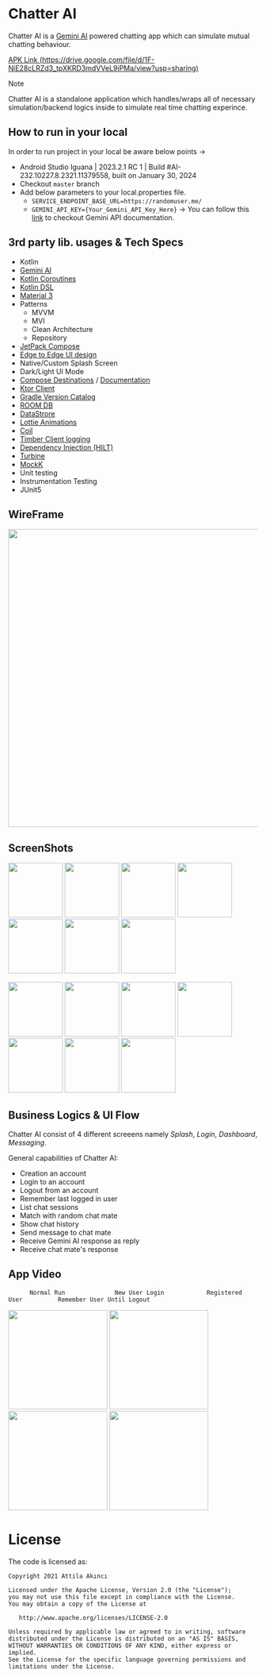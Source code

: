 # Chatter AI
Chatter AI is a [Gemini AI](https://gemini.google.com/app) powered chatting app which can simulate mutual chatting behaviour. 

[APK Link (https://drive.google.com/file/d/1F-NiE28cLRZd3_tpXKRD3mdVVeL9iPMa/view?usp=sharing)](https://drive.google.com/file/d/1F-NiE28cLRZd3_tpXKRD3mdVVeL9iPMa/view?usp=sharing)

> [!NOTE]
> Chatter AI is a standalone application which handles/wraps all of necessary simulation/backend logics inside to simulate real time chatting experince.


## How to run in your local
In order to run project in your local be aware below points ->
* Android Studio Iguana | 2023.2.1 RC 1 | Build #AI-232.10227.8.2321.11379558, built on January 30, 2024
* Checkout ```master``` branch
* Add below parameters to your local.properties file.
  * ```SERVICE_ENDPOINT_BASE_URL=https://randomuser.me/```
  * ```GEMINI_API_KEY={Your_Gemini_API_Key_Here}``` -> You can follow this [link](https://ai.google.dev/tutorials/android_quickstart) to checkout Gemini API documentation.

## 3rd party lib. usages & Tech Specs
* Kotlin
* [Gemini AI](https://ai.google.dev/tutorials/android_quickstart) 
* [Kotlin Coroutines](https://kotlinlang.org/docs/coroutines-overview.html)
* [Kotlin DSL](https://developer.android.com/build/migrate-to-kotlin-dsl)
* [Material 3](https://m3.material.io/)
* Patterns
    - MVVM
    - MVI
    - Clean Architecture
    - Repository
* [JetPack Compose](https://developer.android.com/jetpack/compose?gclid=Cj0KCQiAjMKqBhCgARIsAPDgWlyVg8bZaasX_bdQfYrAXsuDQ6vD-2SmFcTv34Fb-jLQxgGqPD7UxKgaAso5EALw_wcB&gclsrc=aw.ds)
* [Edge to Edge UI design](https://developer.android.com/jetpack/compose/layouts/insets)
* Native/Custom Splash Screen
* Dark/Light UI Mode
* [Compose Destinations](https://github.com/raamcosta/compose-destinations) / [Documentation](https://composedestinations.rafaelcosta.xyz/)
* [Ktor Client](https://ktor.io/docs/client-supported-platforms.html)
* [Gradle Version Catalog](https://developer.android.com/build/migrate-to-catalogs)
* [ROOM DB](https://developer.android.com/training/data-storage/room)
* [DataStrore](https://developer.android.com/topic/libraries/architecture/datastore)
* [Lottie Animations](https://github.com/airbnb/lottie-android)
* [Coil](https://github.com/coil-kt/coil)
* [Timber Client logging](https://github.com/JakeWharton/timber)
* [Dependency Injection (HILT)](https://developer.android.com/training/dependency-injection/hilt-android)
* [Turbine](https://github.com/cashapp/turbine)
* [MockK](https://mockk.io/)
* Unit testing
* Instrumentation Testing
* JUnit5

## WireFrame
<img src="https://github.com/AttilaAKINCI/ChatterAI/blob/master/images/wireframe.png" width="600">

## ScreenShots

<img src="https://github.com/AttilaAKINCI/ChatterAI/blob/master/images/light-1.png" width="110">   <img
src="https://github.com/AttilaAKINCI/ChatterAI/blob/master/images/light-2.png" width="110">   <img
src="https://github.com/AttilaAKINCI/ChatterAI/blob/master/images/light-3.png" width="110">   <img
src="https://github.com/AttilaAKINCI/ChatterAI/blob/master/images/light-4.png" width="110">   <img
src="https://github.com/AttilaAKINCI/ChatterAI/blob/master/images/light-5.png" width="110">   <img
src="https://github.com/AttilaAKINCI/ChatterAI/blob/master/images/light-6.png" width="110">   <img
src="https://github.com/AttilaAKINCI/ChatterAI/blob/master/images/light-7.png" width="110">    

<img src="https://github.com/AttilaAKINCI/ChatterAI/blob/master/images/dark-1.png" width="110">   <img
src="https://github.com/AttilaAKINCI/ChatterAI/blob/master/images/dark-2.png" width="110">   <img
src="https://github.com/AttilaAKINCI/ChatterAI/blob/master/images/dark-3.png" width="110">   <img
src="https://github.com/AttilaAKINCI/ChatterAI/blob/master/images/dark-4.png" width="110">   <img
src="https://github.com/AttilaAKINCI/ChatterAI/blob/master/images/dark-5.png" width="110">   <img
src="https://github.com/AttilaAKINCI/ChatterAI/blob/master/images/dark-6.png" width="110">   <img
src="https://github.com/AttilaAKINCI/ChatterAI/blob/master/images/dark-7.png" width="110">   


## Business Logics & UI Flow
Chatter AI consist of 4 different screeens namely *Splash*, *Login*, *Dashboard*, *Messaging*. 

General capabilities of Chatter AI:
* Creation an account
* Login to an account
* Logout from an account
* Remember last logged in user
* List chat sessions
* Match with random chat mate
* Show chat history
* Send message to chat mate
* Receive Gemini AI response as reply
* Receive chat mate's response


## App Video

          Normal Run              New User Login            Registered User          Remember User Until Logout

<img src="https://user-images.githubusercontent.com/21987335/113508875-1c0b5780-955b-11eb-83e0-6892340584b2.gif" width="200"/>  <img 
src="https://user-images.githubusercontent.com/21987335/113509029-0d717000-955c-11eb-92f0-6f870b9f6bc2.gif" width="200"/> <img 
src="https://user-images.githubusercontent.com/21987335/113509039-1b26f580-955c-11eb-9f41-982ade6b6c5c.gif" width="200"/> <img 
src="https://user-images.githubusercontent.com/21987335/113509052-267a2100-955c-11eb-9a9a-319b5cb684a9.gif" width="200"/>


# License

The code is licensed as:

```
Copyright 2021 Attila Akıncı

Licensed under the Apache License, Version 2.0 (the "License");
you may not use this file except in compliance with the License.
You may obtain a copy of the License at

   http://www.apache.org/licenses/LICENSE-2.0

Unless required by applicable law or agreed to in writing, software
distributed under the License is distributed on an "AS IS" BASIS,
WITHOUT WARRANTIES OR CONDITIONS OF ANY KIND, either express or implied.
See the License for the specific language governing permissions and
limitations under the License.
```
